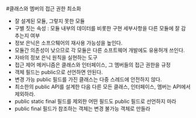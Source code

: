 #클래스와 멤버의 접근 권한 최소화
- 잘 설계된 모듈,  그렇지 못한 모듈
 - 구별 짓는 속성 : 모듈 내부의 데이터를 비롯한 구현 세부사항을 다른 모듈에 잘 감추는지 여부
- 정보 은닉은 소프으퉤어의 재사용 가능성을 높인다.
- 모듈간 의존성이 낮으므로 각 모듈은 다른 소프트웨어 개발에도 유용허개 쓰인다.
- 자바의 정보 은닉 원칙을 실현하는 도구
 - 접근 제어 메커니즘은 클래스와 인터페이스, 그 멤버들의 접근 권한을 규정
- 객체 필드는 public으로 선언하면 안된다.
 - 변경 가능 public 필드를 가진 클래스는 다중 스레드에 안전하지 않다.
- 최소한의 public API를 설계한 다음 다른 모든 클래스, 인터페이스, 멤버는 API에서 제외하라.
- public static final 필드를 제외한 어떤 필드도 public 필드로 선언하지 마라
- public final 필드가 참조하는 객체는 변경 불가능 객체로 만들라 